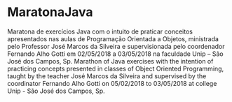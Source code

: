 # MaratonaJava
Maratona de exercícios Java com o intuito de praticar conceitos apresentados nas aulas de Programação Orientada a Objetos, ministrada pelo Professor José Marcos da Silveira e supervisionada pelo coordenador Fernando Alho Gotti em 02/05/2018 a 03/05/2018 na faculdade Unip – São José dos Campos, Sp. Marathon of Java exercises with the intention of practicing concepts presented in classes of Object Oriented Programming, taught by the teacher José Marcos da Silveira and supervised by the coordinator Fernando Alho Gotti on 05/02/2018 to 03/05/2018 at college Unip - São José dos Campos, Sp.
